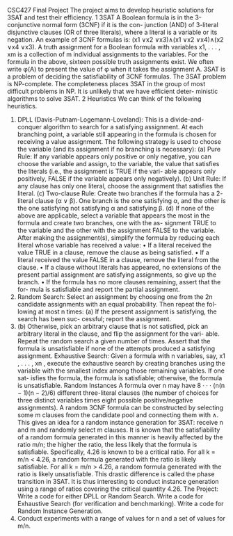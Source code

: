 CSC427 Final Project
The project aims to develop heuristic solutions for 3SAT and test their efficiency.
1 3SAT
A Boolean formula is in the 3-conjunctive normal form (3CNF) if it is the con- junction (AND) of 3-literal disjunctive clauses (OR of three literals), where a literal is a variable or its negation. An example of 3CNF formulas is:
(x1 ∨x2 ∨x3)∧(x1 ∨x2 ∨x4)∧(x2 ∨x4 ∨x3).
A truth assignment for a Boolean formula with variables x1, . . . , xm is a collection of m individual assignments to the variables. For the formula in the above, sixteen possible truth assignments exist. We often write φ(A) to present the value of φ when it takes the assignment A.
3SAT is a problem of deciding the satisfiability of 3CNF formulas. The 3SAT problem is NP-complete. The completeness places 3SAT in the group of most difficult problems in NP. It is unlikely that we have efficient deter- ministic algorithms to solve 3SAT.
2 Heuristics
We can think of the following heuristics.
1. DPLL (Davis-Putnam-Logemann-Loveland): This is a divide-and-conquer algorithm to search for a satisfying assignment. At each branching
point, a variable still appearing in the formula is chosen for receiving a value assignment. The following strategy is used to choose the variable (and its assignment if no branching is necessary):
(a) Pure Rule: If any variable appears only positive or only negative, you can choose the variable and assign, to the variable, the value that satisfies the literals (i.e., the assignment is TRUE if the vari- able appears only positively, FALSE if the variable appears only negatively).
(b) Unit Rule: If any clause has only one literal, choose the assignment that satisfies the literal.
(c) Two-clause Rule: Create two branches if the formula has a 2- literal clause (α ∨ β). One branch is the one satisfying α, and the other is the one satisfying not satisfying α and satisfying β.
(d) If none of the above are applicable, select a variable that appears the most in the formula and create two branches, one with the as- signment TRUE to the variable and the other with the assignment FALSE to the variable.
After making the assignment(s), simplify the formula by reducing each literal whose variable has received a value:
• If a literal received the value TRUE in a clause, remove the clause as being satisfied.
• If a literal received the value FALSE in a clause, remove the literal from the clause.
• If a clause without literals has appeared, no extensions of the present partial assignment are satisfying assignments, so give up the branch.
• If the formula has no more clauses remaining, assert that the for- mula is satisfiable and report the partial assignment.
2. Random Search: Select an assignment by choosing one from the 2n candidate assignments with an equal probability. Then repeat the fol- lowing at most n times:
(a) If the present assignment is satisfying, the search has been suc- cessful; report the assignment.
3. (b) Otherwise, pick an arbitrary clause that is not satisfied, pick an arbitrary literal in the clause, and flip the assignment for the vari- able.
Repeat the random search a given number of times. Assert that the formula is unsatisfiable if none of the attempts produced a satisfying assignment.
Exhaustive Search: Given a formula with n variables, say, x1 , . . . , xn , execute the exhaustive search by creating branches using the variable with the smallest index among those remaining variables. If one sat- isfies the formula, the formula is satisfiable; otherwise, the formula is unsatisfiable.
Random Instances
A formula over n may have 8 · · · (n(n − 1)(n − 2)/6) different three-literal clauses (the number of choices for three distinct variables times eight possible positive/negative assignments). A random 3CNF formula can be constructed by selecting some m clauses from the candidate pool and connecting them with ∧. This gives an idea for a random instance generation for 3SAT: receive n and m and randomly select m clauses.
It is known that the satisfiability of a random formula generated in this manner is heavily affected by the ratio m/n; the higher the ratio, the less likely that the formula is satisfiable. Specifically, 4.26 is known to be a critical ratio. For all k = m/n < 4.26, a random formula generated with the ratio is likely satisfiable. For all k = m/n > 4.26, a random formula generated with the ratio is likely unsatisfiable. This drastic difference is called the phase transition in 3SAT. It is thus interesting to conduct instance generation using a range of ratios covering the critical quantity 4.26.
The Project:
Write a code for either DPLL or Random Search.
Write a code for Exhaustive Search (for verification and benchmarking). Write a code for Random Instance Generation.
4. Conduct experiments with a range of values for n and a set of values for m/n.
